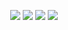 <!--   

<h1 align="center"> Hi👋, I'm Sooyoung </h1>

-->

<p align="center">  <a href="https://sooyoungh.github.io/"><img src="https://img.shields.io/badge/Github Blog-FFFFFF?style=flat&logo=GitHub&logoColor=000000&link=https://sooyoungh.github.io/"/></a> 
<a href="https://sy0.gitbook.io/sooyoungh/"><img src="https://img.shields.io/badge/Git Book-d7d0e3?style=flat&logo=GitBook&logoColor=32144f&link=https://sy0.gitbook.io/sooyoungh/"/></a> 
<a href="https://github.com/sooyoungh/sooyoung-portfolio/blob/main/portfolio.pdf"><img src="https://img.shields.io/badge/Portfolio-f5f5dc?style=flat&logo=Undertale&logoColor=ee3f66&link=https://github.com/sooyoungh/sooyoung-portfolio/blob/main/portfolio.pdf"/></a> 
<a href="mailto:sooyoung.h8@gmail.com"><img src="https://img.shields.io/badge/Gmail-white?style=flat&logo=Gmail&logoColor=red&link=mailto:sooyoung.h8@gmail.com"/></a>

 <!--   
<p align="center">
<a href="https://hits.seeyoufarm.com"><img src="https://hits.seeyoufarm.com/api/count/incr/badge.svg?url=https%3A%2F%2Fgithub.com%2Fsooyoungh%2Fhit-counter&count_bg=%23151415&title_bg=%23414141&icon=&icon_color=%23000000&title=hits&edge_flat=false"/></a>
</p>

<h2 align="center"> Introduction 📝</h2>
<p align="center"> Wanna be a Backend Developer who focus on basics</p>
<p align="center"> FAV💜 : Music, Coffee, Writing, Exercise</p>
<p align="center"> EDU👩‍🎓 : Hongik Univ. Interior Architecture & Computer Science</p>
     
<h2 align="center"> Skills 💻</h2>

<p align="center"> 
<img src="https://img.shields.io/badge/Java-007396?style=flat&logo=JAVA&logoColor=black"/>
<img src="https://img.shields.io/badge/Spring-6DB33F?style=flat&logo=Spring&logoColor=white"/>
<img src="https://img.shields.io/badge/MySQL-4479A1?style=flat&logo=MySQL&logoColor=white"/>
<img src="https://img.shields.io/badge/JUnit-25A162?style=flat&logo=JUnit5&logoColor=white"/>
<img src="https://img.shields.io/badge/AWS-232F3E?style=flat&logo=Amazon AWS&logoColor=white"/>
<img src="https://img.shields.io/badge/Github-181717?style=flat&logo=GitHub&logoColor=white"/>
</p>
<p align="center">
<img src="https://img.shields.io/badge/Python-3776AB?style=flat&logo=Python&logoColor=white"/>
<img src="https://img.shields.io/badge/Javascript-F7DF1E?style=flat&logo=JavaScript&logoColor=white"/>
<!-- <img src="https://img.shields.io/badge/Figma-F24E1E?style=flat&logo=Figma&logoColor=white"/>
<img src="https://img.shields.io/badge/Adobe PS-000000?style=flat&logo=Adobe Photoshop&logoColor=white"/>
</p> -->


<!--   

## **Skills** 💻
## Study 📝
     main - Java  Spring  MySQL  JUnit  AWS  Github
     else - Python  Javascript
> *[Today-I-learned](https://github.com/sooyoungh/Today-I-learned)* ([블로그](https://sy0.gitbook.io/sooyoungh/))
> 
>      Java, CS, 책 읽고 정리한 레포 
> *[CS 팀스터디](https://github.com/Cs-Java-Interview/Tech-Interview)*
> 
>      Java, CS 등 4개월 간 매주 발표/피드백 진행한 팀스터디 레포
> *[Blog](https://github.com/sooyoungh/blog) : Web Architecture 공부용 플젝*
> 
>     Servlet, Spring, Spring Boot 3가지 방식으로 구현한 프로젝트
> *[Book club](https://github.com/f-lab-edu/book-club) : Spring Security 공부용 플젝*
> 
>      스프링 시큐리티 등 공부용 프로젝트




## My Projects 🙂


### Murange (뮤랑이, Music&Emotion) 
: 프로젝트 진행중

    😃 표정 인식 기반 음악 추천 웹사이트 (MUsic & Emotion)🎵
    
- [깃허브 링크](https://github.com/2022-project/MU_rang_E)


### **CAFEMATE**

    😋 사용자 니즈에 맞는 카페 추천해주는 웹사이트 ☕
    
- [깃허브 링크](https://github.com/sungeun101/cafemate)
- [프로젝트 정리 벨로그](https://velog.io/@sooyoungh/CAFEMATE-%EC%B9%B4%ED%8E%98-%ED%95%84%ED%84%B0%EA%B2%80%EC%83%89-%EC%9B%B9%EC%82%AC%EC%9D%B4%ED%8A%B8) -->

<!-- - **Study** : [JPA](https://velog.io/@sooyoungh/series/JPA%EB%A5%BC-%EB%B0%B0%EC%9B%8C%EB%B3%B4%EC%9E%90)   [Network](https://velog.io/@sooyoungh/series/HTTP-%EA%B3%B5%EB%B6%80%ED%95%98%EC%9E%90) DB  [OS](https://velog.io/@sooyoungh/series/%EC%9A%B4%EC%98%81%EC%B2%B4%EC%A0%9C)

<!--
**sooyoungh/sooyoungh** is a ✨ _special_ ✨ repository because its `README.md` (this file) appears on your GitHub profile.

![Docker](https://img.shields.io/badge/docker-%230db7ed.svg?style=flat-square&logo=docker&logoColor=white)

딥러닝 기반 사용자의 실시간 표정 분석 후 기분에 맞는 음악 추천해주는 웹사이트 
- [깃허브 링크 ver2 (리팩토링, TDD 등 개선) ](https://github.com/sooyoungh/cafemate_ver2)


- [프로젝트 이슈 정리 벨로그](https://velog.io/@sooyoungh/series/%ED%94%84%EB%A1%9C%EC%A0%9D%ED%8A%B8%EC%B9%B4%ED%8E%98%EB%A9%94%EC%9D%B4%ED%8A%B8)


- [프로젝트 이슈 정리 벨로그](https://velog.io/@sooyoungh/series/Project-%EB%AE%A4%EB%9E%91%EC%9D%B4Mu-rang-E)

  - **Main** : <img src="https://img.shields.io/badge/JAVA-007396?&logo=java&style=flat-square&logoColor=white"><img src="https://img.shields.io/badge/Spring-6DB33F?&style=flat-square&logo=Spring&logoColor=white"><img src="https://img.shields.io/badge/JUnit5-25A162?style=flat-square&logo=JUnit5&logoColor=white"><img src="https://img.shields.io/badge/MySQL-4479A1?style=flat-square&logo=MySQL&logoColor=white"><img src="https://img.shields.io/badge/github-181717?style=flat-square&logo=github&logoColor=white"><img src="https://img.shields.io/badge/Amazon AWS-232F3E?style=flat-square&logo=Amazon%20AWS&logoColor=white">

  - else : <img src="https://img.shields.io/badge/-3776AB?style=flat-square&logo=Python&logoColor=white"><img src="https://img.shields.io/badge/-F7DF1E?style=flat-square&logo=JavaScript&logoColor=black"><img src="https://img.shields.io/badge/-E34F26?style=flat-square&logo=HTML5&logoColor=white"><img src="https://img.shields.io/badge/-1572B6?style=flat-square&logo=CSS3&logoColor=white"><img src="https://img.shields.io/badge/-31A8FF?style=flat-square&logo=Adobe Photoshop&logoColor=white"><img src="https://img.shields.io/badge/-FF9A00?style=flat-square&logo=Adobe Illustrator&logoColor=white">
Here are some ideas to get you started:
<img src="https://img.shields.io/badge/JavaScript-F7DF1E?style=flat-square&logo=JavaScript&logoColor=white"/></a>


- 🔭 I’m currently working on ...
- 🌱 I’m currently learning ...
- 👯 I’m looking to collaborate on ...
- 🤔 I’m looking for help with ...
- 💬 Ask me about ...
- 📫 How to reach me: ...
- 😄 Pronouns: ...
- ⚡ Fun fact: ...
-->
